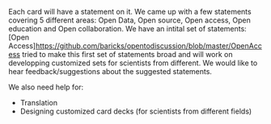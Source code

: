 Each card will have a statement on it. We came up with a few statements covering 5 different areas: Open Data, Open source, Open access, Open education and Open collaboration.
We have an intital set of statements: 
[Open Access]https://github.com/baricks/opentodiscussion/blob/master/OpenAccess
tried to make this first set of statements broad and will work on developping customized sets for scientists from different. We would like to hear feedback/suggestions about the suggested statements.

We also need help for:
- Translation 
- Designing customized card decks (for scientists from different fields)
